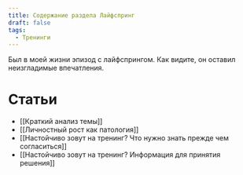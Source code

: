```yaml
---
title: Содержание раздела Лайфспринг
draft: false
tags:
  - Тренинги
---
```

Был в моей жизни эпизод с лайфспрингом. Как видите, он оставил неизгладимые впечатления.
# Статьи

- [[Краткий анализ темы]]
- [[Личностный рост как патология]]
- [[Настойчиво зовут на тренинг? Что нужно знать прежде чем согласиться]]
- [[Hастойчиво зовут на тренинг? Информация для принятия решения]]
